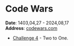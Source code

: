 # Code Wars
**Date**: 1403,04,27 - 2024,08,17<br>
**Address**: [codewars.com](https://www.codewars.com/)<br>

- [Challenge 4](https://github.com/amirhossein-github/teacher-khateri/blob/main/challenge/code_wars/challenges/two_to_one.js) - Two to One.